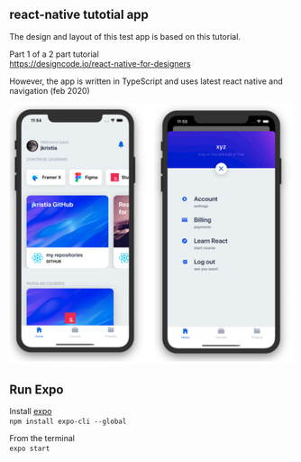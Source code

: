 
## react-native tutotial app
The design and layout of this test app is based on this tutorial.  

Part 1 of a 2 part tutorial  
https://designcode.io/react-native-for-designers

However, the app is written in TypeScript and uses latest react native and navigation (feb 2020)

![](images/screenshot1.png)

## Run Expo
Install [expo](https://expo.io/learn)  
```npm install expo-cli --global```  


From the terminal  
```expo start ```
